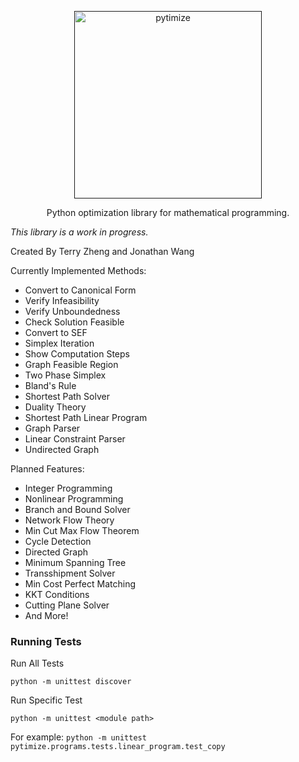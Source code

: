 <p align="center">
  <a href="">
    <img alt="pytimize" src="https://terrytm.com/files/images/8/image_5e29b7102548e269600364rXiWsmSY4.png" width="300">
  </a>
</p>

<p align="center">
  Python optimization library for mathematical programming.
</p>


*This library is a work in progress.*

Created By Terry Zheng and Jonathan Wang

Currently Implemented Methods:
* Convert to Canonical Form
* Verify Infeasibility
* Verify Unboundedness
* Check Solution Feasible
* Convert to SEF
* Simplex Iteration
* Show Computation Steps
* Graph Feasible Region
* Two Phase Simplex
* Bland's Rule
* Shortest Path Solver
* Duality Theory
* Shortest Path Linear Program
* Graph Parser
* Linear Constraint Parser
* Undirected Graph

Planned Features:
* Integer Programming
* Nonlinear Programming
* Branch and Bound Solver
* Network Flow Theory
* Min Cut Max Flow Theorem
* Cycle Detection
* Directed Graph
* Minimum Spanning Tree
* Transshipment Solver
* Min Cost Perfect Matching
* KKT Conditions
* Cutting Plane Solver
* And More!

### Running Tests

Run All Tests

`python -m unittest discover`

Run Specific Test

`python -m unittest <module path>`

For example: `python -m unittest pytimize.programs.tests.linear_program.test_copy`
